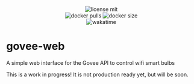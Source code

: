 <p align="center">
    <img alt="license mit" src="https://img.shields.io/github/license/zachstence/govee-web?style=for-the-badge" />
    <br />
    <img alt="docker pulls" src="https://img.shields.io/docker/pulls/zachstence/govee-web?style=for-the-badge" />
    <img alt="docker size" src="https://img.shields.io/docker/image-size/zachstence/govee-web?style=for-the-badge" />
    <br />
    <img alt="wakatime" src="https://wakatime.com/badge/user/2a0a4013-ea89-43b7-99d9-1a215b4c34d0/project/c86722cb-f0f8-4575-bd1c-9e2c8067daf8.svg?style=for-the-badge" />
</p>

# govee-web

A simple web interface for the Govee API to control wifi smart bulbs

This is a work in progress! It is not production ready yet, but will be soon.
